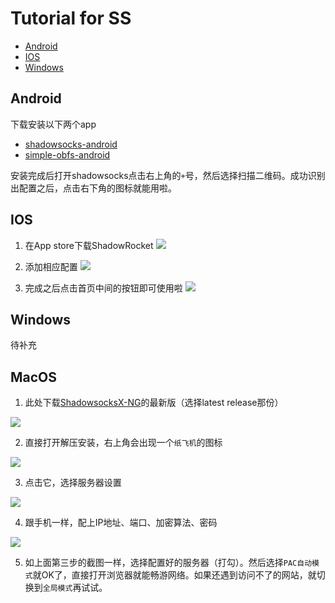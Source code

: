 # Tutorial for SS

* [Android](#Android)
* [IOS](#IOS)
* [Windows](#Windows)

## Android

下载安装以下两个app

* [shadowsocks-android](https://github.com/shadowsocks/shadowsocks-android/releases/download/v4.5.7/shadowsocks-arm64-v8a-4.5.7.apk)
* [simple-obfs-android](https://github.com/shadowsocks/simple-obfs-android/releases/download/v0.0.5/obfs-local-nightly-0.0.5.apk)

安装完成后打开shadowsocks点击右上角的`+`号，然后选择扫描二维码。成功识别出配置之后，点击右下角的图标就能用啦。

## IOS

1. 在App store下载ShadowRocket
![](/images/IMG_0042.png)

2. 添加相应配置
![](/images/IMG_0041.jpg)

3. 完成之后点击首页中间的按钮即可使用啦
![](/images/IMG_0043.png)

## Windows

待补充

## MacOS

1. 此处下载[ShadowsocksX-NG](https://github.com/shadowsocks/ShadowsocksX-NG/releases)的最新版（选择latest release那份）

![](/images/3.png)

2. 直接打开解压安装，右上角会出现一个`纸飞机`的图标

![](/images/4.png)

3. 点击它，选择服务器设置

![](/images/5.png)

4. 跟手机一样，配上IP地址、端口、加密算法、密码

![](/images/6.png)

5. 如上面第三步的截图一样，选择配置好的服务器（打勾）。然后选择`PAC自动模式`就OK了，直接打开浏览器就能畅游网络。如果还遇到访问不了的网站，就切换到`全局模式`再试试。